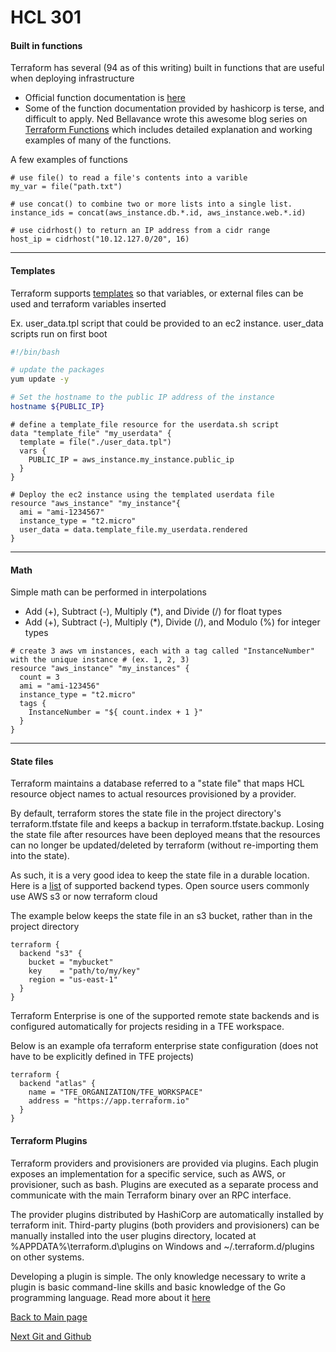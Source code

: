 # HCL 301

#### Built in functions

Terraform has several (94 as of this writing) built in functions that are useful when deploying infrastructure
* Official function documentation is 
[here](https://www.terraform.io/docs/configuration/functions.html)
* Some of the function documentation provided by hashicorp is terse, and difficult to apply. Ned Bellavance wrote this
awesome blog series on [Terraform Functions](https://nedinthecloud.com/2018/10/05/terraform-fotd-wrap-up/) which includes
detailed explanation and working examples of many of the functions.

A few examples of functions
```hcl
# use file() to read a file's contents into a varible
my_var = file("path.txt")

# use concat() to combine two or more lists into a single list.
instance_ids = concat(aws_instance.db.*.id, aws_instance.web.*.id)

# use cidrhost() to return an IP address from a cidr range
host_ip = cidrhost("10.12.127.0/20", 16)
```

---

#### Templates

Terraform supports [templates](https://www.terraform.io/docs/providers/template/d/file.html) so that variables, or
external files can be used and terraform variables inserted

Ex. user_data.tpl script that could be provided to an ec2 instance. user_data scripts run on first boot
```bash
#!/bin/bash

# update the packages
yum update -y

# Set the hostname to the public IP address of the instance
hostname ${PUBLIC_IP}
```

```hcl
# define a template_file resource for the userdata.sh script
data "template_file" "my_userdata" {
  template = file("./user_data.tpl")
  vars {
    PUBLIC_IP = aws_instance.my_instance.public_ip
  }
}

# Deploy the ec2 instance using the templated userdata file
resource "aws_instance" "my_instance"{
  ami = "ami-1234567"
  instance_type = "t2.micro"
  user_data = data.template_file.my_userdata.rendered
}
```

---

#### Math
Simple math can be performed in interpolations

* Add (+), Subtract (-), Multiply (*), and Divide (/) for float types
* Add (+), Subtract (-), Multiply (*), Divide (/), and Modulo (%) for integer types

```hcl
# create 3 aws vm instances, each with a tag called "InstanceNumber" with the unique instance # (ex. 1, 2, 3)
resource "aws_instance" "my_instances" {
  count = 3
  ami = "ami-123456"
  instance_type = "t2.micro"
  tags {
    InstanceNumber = "${ count.index + 1 }"
  }
}
```

---

#### State files
Terraform maintains a database referred to a "state file" that maps HCL resource object names to actual
resources provisioned by a provider. 

By default, terraform stores the state file in the project directory's terraform.tfstate file and keeps a backup in 
terraform.tfstate.backup. Losing the state file after resources have been deployed means that the resources 
can no longer be updated/deleted by terraform (without re-importing them into the state).

As such, it is a very good idea to keep the state file in a durable location. Here is a
[list](https://www.terraform.io/docs/backends/types/index.html) of supported backend types. Open source users commonly
use AWS s3 or now terraform cloud

The example below keeps the state file in an s3 bucket, rather than in the project directory
```hcl
terraform {
  backend "s3" {
    bucket = "mybucket"
    key    = "path/to/my/key"
    region = "us-east-1"
  }
}
```

Terraform Enterprise is one of the supported remote state backends and is configured automatically for projects
residing in a TFE workspace. 

Below is an example ofa terraform enterprise state configuration (does not have to be explicitly defined in TFE projects)
```hcl
terraform {
  backend "atlas" {
    name = "TFE_ORGANIZATION/TFE_WORKSPACE"
    address = "https://app.terraform.io" 
  }
}
```

#### Terraform Plugins
Terraform providers and provisioners are provided via plugins. Each plugin exposes an implementation for a specific
service, such as AWS, or provisioner, such as bash. Plugins are executed as a separate process and communicate with
the main Terraform binary over an RPC interface.

The provider plugins distributed by HashiCorp are automatically installed by terraform init. Third-party plugins
(both providers and provisioners) can be manually installed into the user plugins directory, located at
%APPDATA%\terraform.d\plugins on Windows and ~/.terraform.d/plugins on other systems.

Developing a plugin is simple. The only knowledge necessary to write a plugin is basic command-line skills and basic
knowledge of the Go programming language. Read more about it [here](https://www.terraform.io/docs/plugins/basics.html)

[Back to Main page](../README.md)

[Next Git and Github](github.md)

